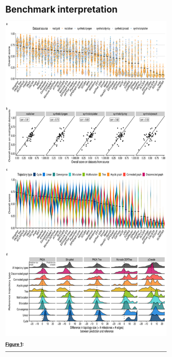 
# Benchmark interpretation

<p>

<a name = 'fig_overall_complexity_difference'></a>
<img src = "benchmark_interpretation.png" width = "980" height = "980" />

</p>

<p>

<strong>[**Figure 1**](#fig_overall_complexity_difference): </strong>

</p>

-----
